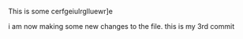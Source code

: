 This is some cerfgeiulrglluewr]e

i am now making some new changes to the file. this is my 3rd commit
